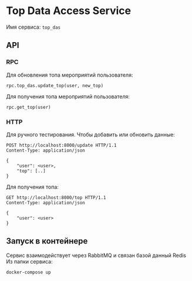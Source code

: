 # Top Data Access Service

Имя сервиса: `top_das`

## API
### RPC
Для обновления топа мероприятий пользователя:
```
rpc.top_das.update_top(user, new_top)
```
Для получения топа мероприятий пользователя:
```
rpc.get_top(user)
```
### HTTP
Для ручного тестирования. Чтобы добавить или обновить данные:
```
POST http://localhost:8000/update HTTP/1.1
Content-Type: application/json

{
    "user": <user>,
    "top": [..]
}
```
Для получения топа:
```
GET http://localhost:8000/top HTTP/1.1
Content-Type: application/json

{
    "user": <user>
}
```
## Запуск в контейнере
Сервис взаимодействует через RabbitMQ и связан базой данный Redis
Из папки сервиса:
```
docker-compose up
```
